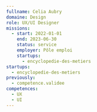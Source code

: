 ```yaml
---
fullname: Celia Aubry
domaine: Design
role: UX/UI Designer
missions:
  - start: 2022-01-01
    end: 2023-06-30
    status: service
    employer: Pôle emploi
    startups:
      - encyclopedie-des-metiers
startups:
  - encyclopedie-des-metiers
previously:
  - competence.validee
competences:
  - UX
  - UI
---
```

